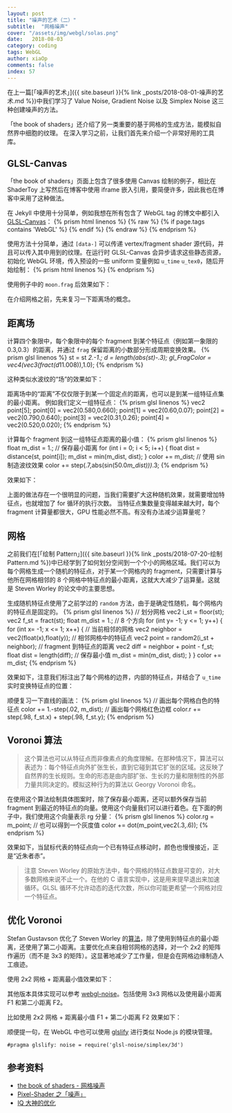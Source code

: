 ```yaml
---
layout: post
title: "噪声的艺术（二）"
subtitle:  "网格噪声"
cover: "/assets/img/webgl/solas.png"
date:   2018-08-03
category: coding
tags: WebGL
author: xiaOp
comments: false
index: 57
---
```


在上一篇[「噪声的艺术」]({{ site.baseurl }}{% link _posts/2018-08-01-噪声的艺术.md %})中我们学习了 Value Noise, Gradient Noise 以及 Simplex Noise 这三种创建噪声的方法。

「the book of shaders」还介绍了另一类重要的基于网格的生成方法，能模拟自然界中细胞的纹理。
在深入学习之前，让我们首先来介绍一个非常好用的工具库。

## GLSL-Canvas

「the book of shaders」页面上包含了很多使用 Canvas 绘制的例子，相比在 ShaderToy 上写然后在博客中使用 iframe 嵌入引用，要简便许多，因此我也在博客中采用了这种做法。

在 Jekyll 中使用十分简单，例如我想在所有包含了 WebGL tag 的博文中都引入 [GLSL-Canvas](https://github.com/patriciogonzalezvivo/glslCanvas)：
{% prism html linenos %}
{% raw %}
{% if page.tags contains 'WebGL' %}
    <script src="/assets/js/glsl-canvas.min.js"></script>
{% endif %}
{% endraw %}
{% endprism %}

使用方法十分简单，通过 `[data-]` 可以传递 vertex/fragment shader 源代码，并且可以传入其中用到的纹理。在运行时 GLSL-Canvas 会异步请求这些静态资源，初始化 WebGL 环境，传入预设的一些 uniform 变量例如 `u_time` `u_tex0`，随后开始绘制：
{% prism html linenos %}
<canvas class="glslCanvas" data-fragment-url="{{ site.baseurl }}/assets/shaders/moon.frag" width="300" height="300" data-textures="{{ site.baseurl }}/assets/img/webgl/shaders/moon.jpg"></canvas>
{% endprism %}

使用例子中的 `moon.frag` 后效果如下：
<div class="glsl-canvas-wrapper">
    <canvas class="glslCanvas" data-fragment-url="{{ site.baseurl }}/assets/shaders/moon.frag" width="300" height="300" data-textures="{{ site.baseurl }}/assets/img/webgl/shaders/moon.jpg"></canvas>
</div>

在介绍网格之前，先来复习一下距离场的概念。

## 距离场

计算四个象限中，每个象限中的每个 fragment 到某个特征点（例如第一象限的 0.3,0.3）的距离，并通过 `frag` 保留距离的小数部分形成周期变换效果。
{% prism glsl linenos %}
st = st *2.-1.;
d = length(abs(st)-.3);
gl_FragColor = vec4(vec3(fract(d*11.008)),1.0);
{% endprism %}

这种类似水波纹的“场”的效果如下：
<div class="glsl-canvas-wrapper">
    <canvas class="glslCanvas" data-fragment-url="{{ site.baseurl }}/assets/shaders/distance-field0.frag" width="300" height="300"></canvas>
</div>

距离场中的“距离”不仅仅限于到某一个固定点的距离，也可以是到某一组特征点集的最小距离。
例如我们定义一组特征点：
{% prism glsl linenos %}
vec2 point[5];
point[0] = vec2(0.580,0.660);
point[1] = vec2(0.60,0.07);
point[2] = vec2(0.790,0.640);
point[3] =  vec2(0.31,0.26);
point[4] = vec2(0.520,0.020);
{% endprism %}

计算每个 fragment 到这一组特征点距离的最小值：
{% prism glsl linenos %}
float m_dist = 1.; // 保存最小距离
for (int i = 0; i < 5; i++) {
    float dist = distance(st, point[i]);
    m_dist = min(m_dist, dist);
}
color += m_dist;
// 使用 sin 制造波纹效果
color += step(.7,abs(sin(50.0*m_dist)))*.3;
{% endprism %}

效果如下：
<div class="glsl-canvas-wrapper">
    <canvas class="glslCanvas" data-fragment-url="{{ site.baseurl }}/assets/shaders/distance-field.frag" width="300" height="300"></canvas>
</div>

上面的做法存在一个很明显的问题，当我们需要扩大这种随机效果，就需要增加特征点，也就增加了 for 循环的执行次数。
当特征点集数量变得越来越大时，每个 fragment 计算量都很大，GPU 性能必然不高。有没有办法减少运算量呢？

## 网格

之前我们在[「绘制 Pattern」]({{ site.baseurl }}{% link _posts/2018-07-20-绘制 Pattern.md %})中已经学到了如何划分空间到一个个小的网格区域。我们可以为每个网格生成一个随机的特征点，对于某一个网格内的 fragment，只需要计算与他所在网格相邻的 8 个网格中特征点的最小距离，这就大大减少了运算量。这就是 Steven Worley 的论文中的主要思想。

生成随机特征点使用了之前学过的 `random` 方法，由于是确定性随机，每个网格内的特征点是固定的。
{% prism glsl linenos %}
// 划分网格
vec2 i_st = floor(st);
vec2 f_st = fract(st);
float m_dist = 1.;
// 8 个方向
for (int y= -1; y <= 1; y++) {
    for (int x= -1; x <= 1; x++) {
        // 当前相邻的网格
        vec2 neighbor = vec2(float(x),float(y));
        // 相邻网格中的特征点
        vec2 point = random2(i_st + neighbor);
        // fragment 到特征点的距离
        vec2 diff = neighbor + point - f_st;
        float dist = length(diff);
        // 保存最小值
        m_dist = min(m_dist, dist);
    }
}
color += m_dist;
{% endprism %}

效果如下，注意我们标注出了每个网格的边界，内部的特征点，并结合了 `u_time` 实时变换特征点的位置：
<div class="glsl-canvas-wrapper">
    <canvas class="glslCanvas" data-fragment-url="{{ site.baseurl }}/assets/shaders/cellular-noise.frag" width="300" height="300"></canvas>
</div>

顺便复习一下直线的画法：
{% prism glsl linenos %}
// 画出每个网格白色的特征点
color += 1.-step(.02, m_dist);
// 画出每个网格红色边框
color.r += step(.98, f_st.x) + step(.98, f_st.y);
{% endprism %}

## Voronoi 算法

> 这个算法也可以从特征点而非像素点的角度理解。在那种情况下，算法可以表述为：每个特征点向外扩张生长，直到它碰到其它扩张的区域。这反映了自然界的生长规则。生命的形态是由内部扩张、生长的力量和限制性的外部力量共同决定的。模拟这种行为的算法以 Georgy Voronoi 命名。

在使用这个算法绘制具体图案时，除了保存最小距离，还可以额外保存当前 fragment 到最近的特征点的向量。使用这个向量我们可以进行着色。在下面的例子中，我们使用这个向量表示 rg 分量：
{% prism glsl linenos %}
color.rg = m_point;
// 也可以得到一个灰度值
color += dot(m_point,vec2(.3,.6));
{% endprism %}

效果如下，当鼠标代表的特征点向一个已有特征点移动时，颜色也慢慢接近，正是“近朱者赤”。
<div class="glsl-canvas-wrapper">
    <canvas class="glslCanvas" data-fragment-url="{{ site.baseurl }}/assets/shaders/voronoi.frag" width="300" height="300"></canvas>
</div>

> 注意 Steven Worley 的原始方法中，每个网格的特征点数是可变的，对大多数网格来说不止一个。在他的 C 语言实现中，这是用来提早退出来加速循环。GLSL 循环不允许动态的迭代次数，所以你可能更希望一个网格对应一个特征点。

## 优化 Voronoi

Stefan Gustavson 优化了 Steven Worley 的[算法](http://webstaff.itn.liu.se/~stegu/GLSL-cellular/GLSL-cellular-notes.pdf)，除了使用到特征点的最小距离，还使用了第二小距离。主要优化点来自相邻网格的选择，对一个 2x2 的矩阵作遍历（而不是 3x3 的矩阵）。这显著地减少了工作量，但是会在网格边缘制造人工痕迹。

使用 2x2 网格 + 距离最小值效果如下：
<div class="glsl-canvas-wrapper">
    <canvas class="glslCanvas" data-fragment-url="{{ site.baseurl }}/assets/shaders/voronoi2.frag" width="300" height="300"></canvas>
</div>

其他版本具体实现可以参考 [webgl-noise](https://github.com/ashima/webgl-noise/tree/master/src)。包括使用 3x3 网格以及使用最小距离 F1 和第二小距离 F2。

比如使用 2x2 网格 + 距离最小值 F1 + 第二小距离 F2 效果如下：
<div class="glsl-canvas-wrapper">
    <canvas class="glslCanvas" data-fragment-url="{{ site.baseurl }}/assets/shaders/2d-cnoise.frag" width="300" height="300"></canvas>
</div>

顺便提一句，在 WebGL 中也可以使用 [glslify](https://github.com/glslify/glslify) 进行类似 Node.js 的模块管理。

```
#pragma glslify: noise = require('glsl-noise/simplex/3d')
```

## 参考资料

* [the book of shaders - 网格噪声](https://thebookofshaders.com/12/?lan=ch)
* [Pixel-Shader 之「噪声」](https://zhuanlan.zhihu.com/p/41076746)
* [IQ 大神的优化](http://www.iquilezles.org/www/articles/voronoilines/voronoilines.htm)